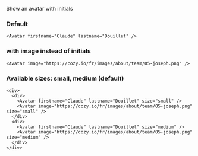 Show an avatar with initials

### Default

```
<Avatar firstname="Claude" lastname="Douillet" />
```

### with image instead of initials

```
<Avatar image="https://cozy.io/fr/images/about/team/05-joseph.png" />
```

### Available sizes: small, medium (default)
```
<div>
  <div>
    <Avatar firstname="Claude" lastname="Douillet" size="small" />
    <Avatar image="https://cozy.io/fr/images/about/team/05-joseph.png" size="small" />
  </div>
  <div>
    <Avatar firstname="Claude" lastname="Douillet" size="medium" />
    <Avatar image="https://cozy.io/fr/images/about/team/05-joseph.png" size="medium" />
  </div>
</div>
```

